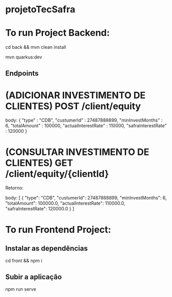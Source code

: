 # projetoTecSafra

# To run Project Backend:

cd back && mvn clean install

mvn quarkus:dev


## Endpoints

# (ADICIONAR INVESTIMENTO DE CLIENTES) POST /client/equity

body: {
    "type" : "CDB",
    "custumerId" : 27487888899,
    "minInvestMonths" : 6,
    "totalAmount" : 100000,
    "actualInterestRate" : 110000,
    "safraInterestRate" : 120000
}

# (CONSULTAR INVESTIMENTO DE CLIENTES) GET /client/equity/{clientId}

Retorno:

body: [
    {
        "type": "CDB",
        "custumerId": 27487888899,
        "minInvestMonths": 6,
        "totalAmount": 100000.0,
        "actualInterestRate": 110000.0,
        "safraInterestRate": 120000.0
    }
]
# To run  Frontend Project:

## Instalar as dependências

cd front && npm i

## Subir a aplicação

npm run serve